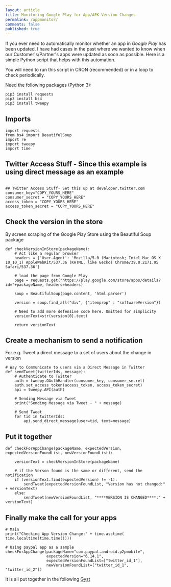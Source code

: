 ```yaml
---
layout: article
title: Monitoring Google Play for App/APK Version Changes
permalink: /appmonitor/
comments: false
published: true
---
```

If you ever need to automatically monitor whether an app in *Google Play* has been updated. I have had cases in the past where we wanted to know when our Customer's/Partner's apps were updated as soon as possible. Here is a simple Python script that helps with this automation.

You will need to run this script in CRON (recommended) or in a loop to check periodically.

Need the following packages (Python 3):

```
pip3 install requests
pip3 install bs4
pip3 install tweepy

```

## Imports
```
import requests
from bs4 import BeautifulSoup
import re
import tweepy
import time
```

## Twitter Access Stuff - Since this example is using direct message as an example

```

## Twitter Access Stuff- Set this up at developer.twitter.com
consumer_key="COPY_YOURS_HERE"
consumer_secret = "COPY_YOURS_HERE"
access_token = "COPY_YOURS_HERE"
access_token_secret = "COPY_YOURS_HERE"
```

## Check the version in the store
By screen scraping of the Google Play Store using the Beautiful Soup package

```
def checkVersionInStore(packageName):
    # Act like a regular browser
    headers = {'User-Agent': 'Mozilla/5.0 (Macintosh; Intel Mac OS X 10_10_1) AppleWebKit/537.36 (KHTML, like Gecko) Chrome/39.0.2171.95 Safari/537.36'}

    # load the page from Google Play
    page = requests.get("https://play.google.com/store/apps/details?id="+packageName, headers=headers)

    soup = BeautifulSoup(page.content, 'html.parser')

    version = soup.find_all("div", {"itemprop" : "softwareVersion"})

    # Need to add more defensive code here. Omitted for simplicity
    versionText=str(version[0].text)

    return versionText
```

## Create a mechanism to send a notification
For e.g. Tweet a direct message to a set of users about the change in version

```
# Way to Communicate to users via a Direct Message in Twitter
def sendTweet(twitterIds, message):
    # Authenticate to Twitter
    auth = tweepy.OAuthHandler(consumer_key, consumer_secret)
    auth.set_access_token(access_token, access_token_secret)
    api = tweepy.API(auth)

    # Sending Message via Tweet
    print("Sending Message via Tweet - " + message)

    # Send Tweet
    for tid in twitterIds:
        api.send_direct_message(user=tid, text=message)
```

## Put it together
```
def checkForAppChange(packageName, expectedVersion, expectedVersionFoundList, newVersionFoundList):

    versionText = checkVersionInStore(packageName)

    # if the Verson found is the same or different, send the notification
    if (versionText.find(expectedVersion) != -1):
        sendTweet(expectedVersionFoundList, "Version has not changed:" + versionText)
    else:
        sendTweet(newVersionFoundList, "****VERSION IS CHANGED****:" + versionText)
```

## Finally make the call for your apps


```
# Main
print("Checking App Version Change:" + time.asctime( time.localtime(time.time())))

# Using paypal app as a sample
checkForAppChange(packageName="com.paypal.android.p2pmobile",
                  expectedVersion="6.14.1",
                  expectedVersionFoundList=["twitter_id_1"],
                  newVersionFoundList=["twitter_id_1", "twitter_id_2"])

```

It is all put together in the following [Gyst](https://gist.github.com/rrama08/00cde3ae94de71330d3ad95ef8859cdd)
